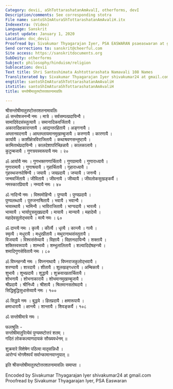 ```yaml
---
Category: devii, aShTottarashatanAmAvalI, otherforms, devI
Description/comments: See corresponding stotra
File name: santoShImAturaShTottarashatanAmAvaliH.itx
Indexextra: (Video)
Language: Sanskrit
Latest update: January 1, 2020
Location: doc_devii
Proofread by: Sivakumar Thyagarajan Iyer, PSA EASWARAN psaeaswaran at gmail.com
Send corrections to: sanskrit@cheerful.com
Site access: https://sanskritdocuments.org
SubDeity: otherforms
Subject: philosophy/hinduism/religion
Sublocation: devii
Text title: Shri Santoshimata Ashtottarashata Namavali 108 Names
Transliterated by: Sivakumar Thyagarajan Iyer shivakumar24 at gmail.com
engtitle: santoShImAturaShTottarashatanAmAvaliH
itxtitle: santoShImAturaShTottarashatanAmAvaliH
title: सन्तोषीमातुरष्टोत्तरशतनामावलिः

---
```

  
 श्रीसन्तोषीमातुरष्टोत्तरशतनामावलिः   
ॐ सन्तोषजनन्यै नमः । मात्रे । सर्वसम्पत्प्रदायिन्यै ।  
सामादिवेदसंस्तुत्यायै । समानादिकवर्जितायै ।  
अकारादिक्षकारान्तायै । आद्यन्तरहितायै । अङ्गनायै ।  
अम्लानवदनायै । आम्लम्लायमानमुखाम्बुजायै । करुणायै । कारणायै ।  
कार्यायै । काशीक्षेत्रविराजितायै । कथाश्रवणसन्तुष्टायै ।  
कामितार्थप्रदायिन्यै । कालदेशापरिच्छिन्नायै । कालकालायै ।  
कुटुम्बजायै । गुणत्रयस्वरूपायै नमः । २०  
  
ॐ आर्यायै नमः । गुणभक्तगणार्चितायै । गुणग्रामायै । गुणाराध्यायै ।  
गुणारामायै । गुणाश्रयायै । गृहार्चितायै । गृहाराध्यायै ।  
गृहस्थजनपोषिण्यै । जयायै । जयप्रदायै । जप्यायै । जनन्यै ।  
जन्मवर्जितायै । जीवितायै । जीवनायै । जीव्यायै । जीवलोकसुखङ्कर्यै ।  
नमस्कारप्रियायै । नम्यायै नमः । ४०  
  
ॐ नादिन्यै नमः । विश्वमोहिन्यै । पुण्यायै । पुण्यप्रदायै ।  
पुण्यलब्धायै । पुरुजनाश्रितायै । भवायै । भवान्यै ।  
भव्यस्थायै । भामिन्यै । भाविराजितायै । भाग्यदायै । भारत्यै ।  
भाव्यायै । भार्यापुत्रसुखप्रदायै । मायायै । मान्यायै । महादेव्यै ।  
महादेवसुतोद्भवायै । मत्यै नमः । ६०  
  
ॐ दान्त्यै नमः । कृत्यै । कीर्त्यै । धृत्यै । कान्त्यै । गत्यै ।  
स्मृत्यै । मधुरायै । मधुरप्रीतायै । मथुरानाथसंस्तुतायै ।  
विजयायै । विश्वसंसेव्यायै । विज्ञायै । विज्ञानदायिन्यै । शक्तायै ।  
शक्तिस्वरूपायै । शाम्भव्यै । शम्भुलालितायै । शल्यादिदोषहन्त्र्यै ।  
शमादिगुणसेवितायै नमः । ८०  
  
ॐ विघ्नहन्त्र्यै नमः । विघ्ननाथायै । विघ्नराजकुलोद्भवायै ।  
शरण्यायै । शारदायै । शीतायै । शूलखड्गधरायै । अम्बिकायै ।  
शुभायै । शुभप्रदायै । शुद्धायै । शुक्रवारव्रतार्चितायै ।  
शोभनायै । शोभनाकारायै । शोभमानमुखाम्बुजायै ।  
श्रीप्रदायै । श्रीनिध्यै । श्रीशायै । श्रितमानसतोषदायै ।  
सिद्धिबुद्धिसुधासेव्यायै नमः । १००  
  
ॐ सिद्धये नमः । बुद्धये । हितप्रदायै । क्षमारूपायै ।  
क्षमाधारायै । क्षान्त्यै । शान्तायै । शिवङ्कर्यै । १०८  
  
ॐ सन्तोषीमात्रे नमः ।  
  
फलश्रुतिः -  
सन्तोषीमातुरित्येवं पुण्यमष्टोत्तरं शतम् ।  
गदितं लोककल्याणदायकं सौख्यवर्धनम् ॥  
  
शुक्रवारे विशेषेण पठित्वा मातृसन्निधौ ।  
आरोग्यं भोगमैश्वर्यं सर्वान्कामानवाप्नुयात् ॥  
  
इति श्रीसन्तोषीमातुरष्टोत्तरशतनामावलिः समाप्ता ।  
  
  
Encoded by Sivakumar Thyagarajan Iyer shivakumar24 at gmail.com  
Proofread by Sivakumar Thyagarajan Iyer, PSA Easwaran  
  
